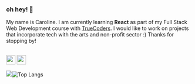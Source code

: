 ### oh hey! 🌈


My name is Caroline. I am currently learning <b>React</b> as part of my Full Stack Web Development course with <a href="truecoders.io">TrueCoders</a>. I would like to work on projects that incorporate tech with the arts and non-profit sector :) Thanks for stopping by!
<p>
  <br/><a href="https://www.linkedin.com/in/carolinefonseca/"><img src="https://img.shields.io/badge/linkedin-%230077B5.svg?&style=for-the-badge&logo=linkedin&logoColor=white" height=25></a>
<a href="mailto:caroline.fonseca0001@gmail.com"><img src="https://img.shields.io/badge/Gmail-D14836?style=for-the-badge&logo=gmail&logoColor=white" height=25></a>

<img
  src="https://github-readme-stats.vercel.app/api?username=carolinefonseca0001&show_icons=true&theme=react&&hide_border=true"
/>![Top Langs](https://github-readme-stats.vercel.app/api/top-langs/?username=carolinefonseca0001&size_weight=0.5&count_weight=0.5)
